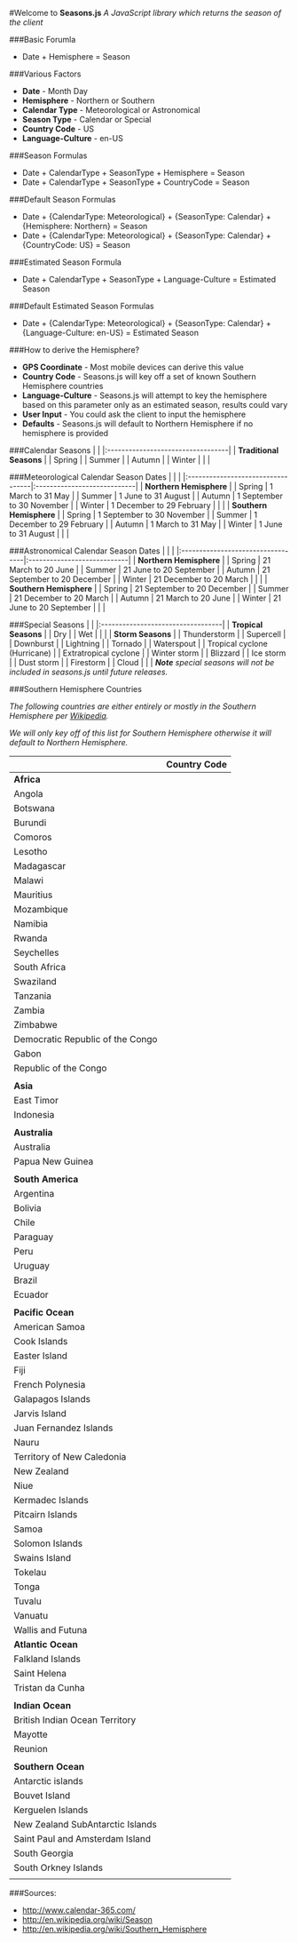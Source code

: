 #Welcome to **Seasons.js**
*A JavaScript library which returns the season of the client*

###Basic Forumla
* Date + Hemisphere = Season

###Various Factors
* __Date__ - Month Day
* __Hemisphere__ - Northern or Southern
* __Calendar Type__ - Meteorological or Astronomical
* __Season Type__ - Calendar or Special
* __Country Code__ - US
* __Language-Culture__ - en-US

###Season Formulas
* Date + CalendarType + SeasonType + Hemisphere = Season
* Date + CalendarType + SeasonType + CountryCode = Season

###Default Season Formulas
* Date + {CalendarType: Meteorological} + {SeasonType: Calendar} + {Hemisphere: Northern} = Season
* Date + {CalendarType: Meteorological} + {SeasonType: Calendar} + {CountryCode: US} = Season

###Estimated Season Formula
* Date + CalendarType + SeasonType + Language-Culture = Estimated Season

###Default Estimated Season Formulas
* Date + {CalendarType: Meteorological} + {SeasonType: Calendar} + {Language-Culture: en-US} = Estimated Season

###How to derive the Hemisphere?
* __GPS Coordinate__ - Most mobile devices can derive this value
* __Country Code__ - Seasons.js will key off a set of known Southern Hemisphere countries
* __Language-Culture__ - Seasons.js will attempt to key the hemisphere based on this parameter only as an estimated season, results could vary
* __User Input__ - You could ask the client to input the hemisphere
* __Defaults__ - Seasons.js will default to Northern Hemisphere if no hemisphere is provided

###Calendar Seasons
|                                   |
|:----------------------------------|
| **Traditional Seasons**           |
| Spring                            |
| Summer                            |
| Autumn                            |
| Winter                            |
|                                   |

###Meteorological Calendar Season Dates
|                                   |                             |
|:----------------------------------|:----------------------------|
| **Northern Hemisphere**                                         |
| Spring                            | 1 March to 31 May           |
| Summer                            | 1 June to 31 August         |
| Autumn                            | 1 September to 30 November  |
| Winter                            | 1 December to 29 February   |
|                                                                 |
| **Southern Hemisphere**                                         |
| Spring                            | 1 September to 30 November  |
| Summer                            | 1 December to 29 February   |
| Autumn                            | 1 March to 31 May           |
| Winter                            | 1 June to 31 August         |
|                                                                 |

###Astronomical Calendar Season Dates
|                                   |                             |
|:----------------------------------|:----------------------------|
| **Northern Hemisphere**                                         |
| Spring                            | 21 March to 20 June         |
| Summer                            | 21 June to 20 September     |
| Autumn                            | 21 September to 20 December |
| Winter                            | 21 December to 20 March     |
|                                                                 |
| **Southern Hemisphere**                                         |
| Spring                            | 21 September to 20 December |
| Summer                            | 21 December to 20 March     |
| Autumn                            | 21 March to 20 June         |
| Winter                            | 21 June to 20 September     |
|                                                                 |

###Special Seasons 
|                                   |
|:----------------------------------|
| **Tropical Seasons**              |
| Dry                               |
| Wet                               |
|                                   |
| **Storm Seasons**                 |
| Thunderstorm                      |
| Supercell                         |
| Downburst                         |
| Lightning                         |
| Tornado                           |
| Waterspout                        |
| Tropical cyclone (Hurricane)      |
| Extratropical cyclone             |
| Winter storm                      |
| Blizzard                          |
| Ice storm                         |
| Dust storm                        |
| Firestorm                         |
| Cloud                             |
|                                   |
*__Note__ special seasons will not be included in seasons.js until future releases.*


###Southern Hemisphere Countries

*The following countries are either entirely or mostly in the Southern Hemisphere per [Wikipedia](http://en.wikipedia.org/wiki/Southern_Hemisphere).*

*We will only key off of this list for Southern Hemisphere otherwise it will default to Northern Hemisphere.*

|                                   | Country Code                 |
|:----------------------------------|:-----------------------------|
| **Africa**                                                       |
| Angola                            |                              |
| Botswana                          |                              |
| Burundi                           |                              |
| Comoros                           |                              |
| Lesotho                           |                              |
| Madagascar                        |                              | 
| Malawi                            |                              |
| Mauritius                         |                              |
| Mozambique                        |                              |
| Namibia                           |                              |
| Rwanda                            |                              |
| Seychelles                        |                              |
| South Africa                      |                              | 
| Swaziland                         |                              |
| Tanzania                          |                              |
| Zambia                            |                              | 
| Zimbabwe                          |                              |
| Democratic Republic of the Congo  |                              |
| Gabon                             |                              |
| Republic of the Congo             |                              |
|                                                                  |
| **Asia**                                                         |
| East Timor                        |                              | 
| Indonesia                         |                              | 
|                                                                  |
| **Australia**                                                    |
| Australia                         |                              |
| Papua New Guinea                  |                              |
|                                                                  |
| **South America**                                                |
| Argentina                         |                              | 
| Bolivia                           |                              |
| Chile                             |                              |
| Paraguay                          |                              |
| Peru                              |                              | 
| Uruguay                           |                              |  
| Brazil                            |                              |  
| Ecuador                           |                              |
|                                                                  | 
| **Pacific Ocean**                                                |
| American Samoa                    |                              |   
| Cook Islands                      |                              |
| Easter Island                     |                              |
| Fiji                              |                              |
| French Polynesia                  |                              |
| Galapagos Islands                 |                              |
| Jarvis Island                     |                              |
| Juan Fernandez Islands            |                              |
| Nauru                             |                              |
| Territory of New Caledonia        |                              | 
| New Zealand                       |                              |
| Niue                              |                              |
| Kermadec Islands                  |                              | 
| Pitcairn Islands                  |                              |
| Samoa                             |                              |
| Solomon Islands                   |                              | 
| Swains Island                     |                              |
| Tokelau                           |                              | 
| Tonga                             |                              |
| Tuvalu                            |                              | 
| Vanuatu                           |                              |
| Wallis and Futuna                 |                              |
| **Atlantic Ocean**                                               |
| Falkland Islands                  |                              |
| Saint Helena                      |                              |
| Tristan da Cunha                  |                              |
|                                                                  | 
| **Indian Ocean**                                                 |
| British Indian Ocean Territory    |                              | 
| Mayotte                           |                              |
| Reunion                           |                              |
|                                                                  | 
| **Southern Ocean**                                               |
| Antarctic islands                 |                              |
| Bouvet Island                     |                              | 
| Kerguelen Islands                 |                              |
| New Zealand SubAntarctic Islands  |                              |  
| Saint Paul and Amsterdam Island   |                              |
| South Georgia                     |                              |
| South Orkney Islands              |                              | 
|                                                                  |

###Sources: 
- http://www.calendar-365.com/
- http://en.wikipedia.org/wiki/Season
- http://en.wikipedia.org/wiki/Southern_Hemisphere